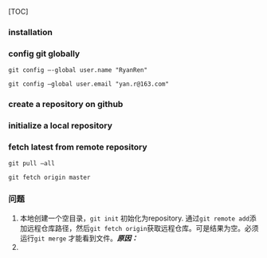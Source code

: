 [TOC]

### installation

### config git globally

`git config —-global user.name "RyanRen"`

`git config —global user.email "yan.r@163.com"`

### create a repository on github

### initialize a local repository

### fetch latest from remote repository

`git pull —all`

`git fetch origin master`

### 问题

1. 本地创建一个空目录，`git init` 初始化为repository. 通过`git remote add`添加远程仓库路径，然后`git fetch origin`获取远程仓库。可是结果为空。必须运行`git merge` 才能看到文件。***原因：*** 
2. 



